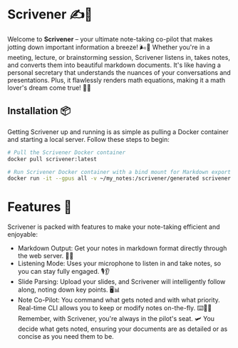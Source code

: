 # Scrivener ✍️🚀

Welcome to **Scrivener** – your ultimate note-taking co-pilot that makes jotting down important information a breeze! 🌬️📝 Whether you're in a meeting, lecture, or brainstorming session, Scrivener listens in, takes notes, and converts them into beautiful markdown documents. It's like having a personal secretary that understands the nuances of your conversations and presentations. Plus, it flawlessly renders math equations, making it a math lover's dream come true! 🧮✨

## Installation 📦

Getting Scrivener up and running is as simple as pulling a Docker container and starting a local server. Follow these steps to begin:

```bash
# Pull the Scrivener Docker container
docker pull scrivener:latest

# Run Scrivener Docker container with a bind mount for Markdown export
docker run -it --gpus all -v ~/my_notes:/scrivener/generated scrivener:latest

```

# Features 🌟

Scrivener is packed with features to make your note-taking efficient and enjoyable:

- Markdown Output: Get your notes in markdown format directly through the web server. 📃✨
- Listening Mode: Uses your microphone to listen in and take notes, so you can stay fully engaged. 🎙️👂
- Slide Parsing: Upload your slides, and Scrivener will intelligently follow along, noting down key points. 🖥️📊
- Note Co-Pilot: You command what gets noted and with what priority. Real-time CLI allows you to keep or modify notes on-the-fly. ⌨️👨‍✈️
  Remember, with Scrivener, you're always in the pilot's seat. 🛩️ You decide what gets noted, ensuring your documents are as detailed or as concise as you need them to be.
